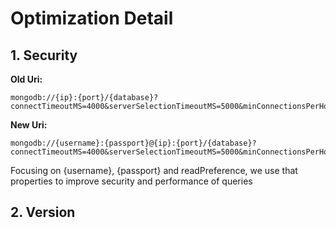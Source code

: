 # Optimization Detail

## 1. Security

**Old Uri:** 

```
mongodb://{ip}:{port}/{database}?connectTimeoutMS=4000&serverSelectionTimeoutMS=5000&minConnectionsPerHost=50&connectionsPerHost=100
```

**New Uri:**

```
mongodb://{username}:{passport}@{ip}:{port}/{database}?connectTimeoutMS=4000&serverSelectionTimeoutMS=5000&minConnectionsPerHost=50&connectionsPerHost=100&readPreference=secondaryPreferred
```


Focusing on {username}, {passport} and readPreference, we use that properties to improve security and performance of queries

## 2. Version